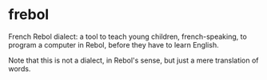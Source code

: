 frebol
======

French Rebol dialect: a tool to teach young children, french-speaking, to program a computer in Rebol, before they have to learn English.

Note that this is not a dialect, in Rebol's sense, but just a mere translation of words.
